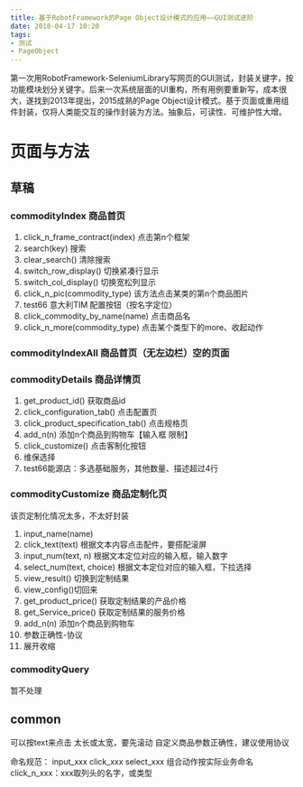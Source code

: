 ```yaml
---
title: 基于RobotFramework的Page Object设计模式的应用——GUI测试进阶
date: 2018-04-17 10:20
tags: 
- 测试
- PageObject
---
```

第一次用RobotFramework-SeleniumLibrary写网页的GUI测试，封装关键字，按功能模块划分关键字。后来一次系统层面的UI重构，所有用例要重新写，成本很大，遂找到2013年提出，2015成熟的Page Object设计模式。基于页面或重用组件封装，仅将人类能交互的操作封装为方法。抽象后，可读性、可维护性大增。
<!-- more -->
# 页面与方法
## 草稿
### commodityIndex 商品首页
1. click_n_frame_contract(index) 点击第n个框架
3. search(key) 搜索
4. clear_search() 清除搜索
5. switch_row_display() 切换紧凑行显示
6. switch_col_display() 切换宽松列显示
8. click_n_pic(commodity_type) 该方法点击某类的第n个商品图片
9. test66 意大利TIM 配置按钮（按名字定位）
10. click_commodity_by_name(name) 点击商品名
11. click_n_more(commodity_type) 点击某个类型下的more、收起动作
### commodityIndexAll 商品首页（无左边栏）空的页面

### commodityDetails 商品详情页
1. get_product_id() 获取商品id
4. click_configuration_tab() 点击配置页
5. click_product_specification_tab() 点击规格页
6. add_n(n) 添加n个商品到购物车【输入框 限制】
7. click_customize() 点击客制化按钮
8. 维保选择
9. test66能源店：多选基础服务，其他数量、描述超过4行
### commodityCustomize 商品定制化页
该页定制化情况太多，不太好封装
1. input_name(name) 
2. click_text(text) 根据文本内容点击配件，要搭配滚屏
3. input_num(text, n) 根据文本定位对应的输入框，输入数字
4. select_num(text, choice) 根据文本定位对应的输入框，下拉选择
5. view_result() 切换到定制结果
6. view_config()切回来
7. get_product_price() 获取定制结果的产品价格
8. get_Service_price() 获取定制结果的服务价格
9. add_n(n) 添加n个商品到购物车
10. 参数正确性-协议
11. 展开收缩
### commodityQuery
暂不处理

## common
可以按text来点击
太长或太宽，要先滚动 
自定义商品参数正确性，建议使用协议

命名规范：
input_xxx
click_xxx
select_xxx
组合动作按实际业务命名
click_n_xxx：xxx取列头的名字，或类型


